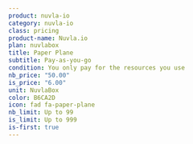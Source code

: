 ```yaml
---
product: nuvla-io
category: nuvla-io
class: pricing
product-name: Nuvla.io
plan: nuvlabox
title: Paper Plane
subtitle: Pay-as-you-go
condition: You only pay for the resources you use
nb_price: "50.00"
is_price: "6.00"
unit: NuvlaBox
color: B6CA2D
icon: fad fa-paper-plane
nb_limit: Up to 99
is_limit: Up to 999
is-first: true
---
```

